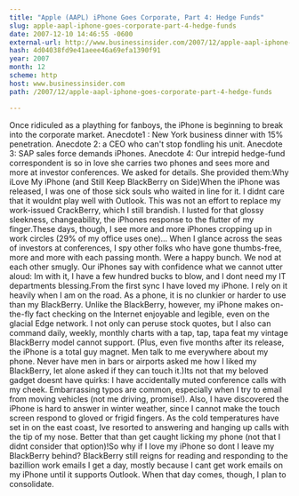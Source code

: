 ```yaml
---
title: "Apple (AAPL) iPhone Goes Corporate, Part 4: Hedge Funds"
slug: apple-aapl-iphone-goes-corporate-part-4-hedge-funds
date: 2007-12-10 14:46:55 -0600
external-url: http://www.businessinsider.com/2007/12/apple-aapl-iphone-goes-corporate-part-4-hedge-funds
hash: 4d04038fd9e41aeee46a69efa1390f91
year: 2007
month: 12
scheme: http
host: www.businessinsider.com
path: /2007/12/apple-aapl-iphone-goes-corporate-part-4-hedge-funds

---
```


Once ridiculed as a plaything for fanboys, the iPhone is beginning to break into the corporate market. Anecdote1 : New York business dinner with 15% penetration. Anecdote 2: a CEO who can't stop fondling his unit. Anecdote 3: SAP sales force demands iPhones. Anecdote 4: Our intrepid hedge-fund correspondent is so in love she carries two phones and sees more and more at investor conferences. We asked for details. She provided them:Why iLove My iPhone (and Still Keep BlackBerry on Side)When the iPhone was released, I was one of those sick souls who waited in line for it. I didnt care that it wouldnt play well with Outlook. This was not an effort to replace my work-issued CrackBerry, which I still brandish. I lusted for that glossy sleekness, changeability, the iPhones response to the flutter of my finger.These days, though, I see more and more iPhones cropping up in work circles (29% of my office uses one)... 
        When I glance across the seas of investors at conferences, I spy other
folks who have gone thumbs-free, more and more with each passing month.
Were a happy bunch. We nod at each other smugly. Our iPhones say with
confidence what we cannot utter aloud: Im with it, I have a few
hundred bucks to blow, and I dont need my IT departments blessing.From the first sync I have loved my iPhone. I rely on it
heavily when I am on the road. As a phone, it is no clunkier or harder
to use than my BlackBerry. Unlike the BlackBerry, however, my iPhone
makes on-the-fly fact checking on the Internet enjoyable and legible,
even on the glacial Edge network. I not only can peruse stock quotes,
but I also can command daily, weekly, monthly charts with a tap, tap,
tapa feat my vintage BlackBerry model cannot support. (Plus, even five months after its release, the iPhone is a total guy magnet. Men talk to me everywhere about my phone. Never have men in bars or airports asked me how I liked my BlackBerry, let alone asked if they can touch it.)Its not
that my beloved gadget doesnt have quirks: I have accidentally muted
conference calls with my cheek. Embarrassing typos are common,
especially when I try to email from moving vehicles (not me driving,
promise!). Also, I have discovered the iPhone is hard to answer in
winter weather, since I cannot make the touch screen respond to gloved
or frigid fingers. As the cold temperatures have set in on the east
coast, Ive resorted to answering and hanging up calls with the tip of
my nose. Better that than get caught licking my phone (not that I
didnt consider that option)!So why if I love my iPhone so
dont I leave my BlackBerry behind? BlackBerry still reigns for reading
and responding to the bazillion work emails I get a day, mostly because
I cant get work emails on my iPhone until it supports Outlook. When
that day comes, though, I plan to consolidate.

